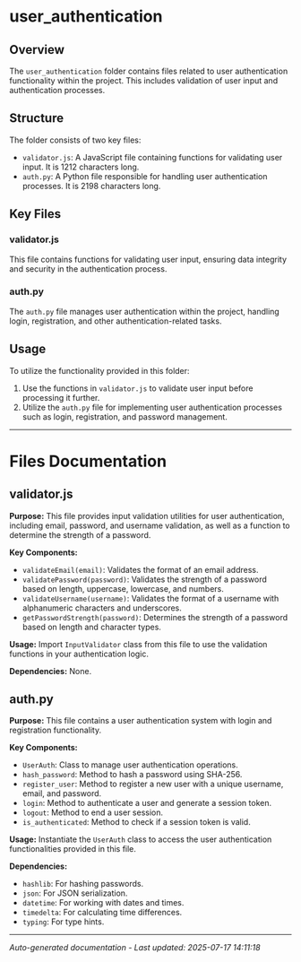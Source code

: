 # user_authentication

## Overview
The `user_authentication` folder contains files related to user authentication functionality within the project. This includes validation of user input and authentication processes.

## Structure
The folder consists of two key files:
- `validator.js`: A JavaScript file containing functions for validating user input. It is 1212 characters long.
- `auth.py`: A Python file responsible for handling user authentication processes. It is 2198 characters long.

## Key Files
### validator.js
This file contains functions for validating user input, ensuring data integrity and security in the authentication process.

### auth.py
The `auth.py` file manages user authentication within the project, handling login, registration, and other authentication-related tasks.

## Usage
To utilize the functionality provided in this folder:
1. Use the functions in `validator.js` to validate user input before processing it further.
2. Utilize the `auth.py` file for implementing user authentication processes such as login, registration, and password management.

---

# Files Documentation

## validator.js

**Purpose:** This file provides input validation utilities for user authentication, including email, password, and username validation, as well as a function to determine the strength of a password.

**Key Components:**
- `validateEmail(email)`: Validates the format of an email address.
- `validatePassword(password)`: Validates the strength of a password based on length, uppercase, lowercase, and numbers.
- `validateUsername(username)`: Validates the format of a username with alphanumeric characters and underscores.
- `getPasswordStrength(password)`: Determines the strength of a password based on length and character types.

**Usage:** Import `InputValidator` class from this file to use the validation functions in your authentication logic.

**Dependencies:** None.

## auth.py

**Purpose:** This file contains a user authentication system with login and registration functionality.

**Key Components:**
- `UserAuth`: Class to manage user authentication operations.
- `hash_password`: Method to hash a password using SHA-256.
- `register_user`: Method to register a new user with a unique username, email, and password.
- `login`: Method to authenticate a user and generate a session token.
- `logout`: Method to end a user session.
- `is_authenticated`: Method to check if a session token is valid.

**Usage:** Instantiate the `UserAuth` class to access the user authentication functionalities provided in this file.

**Dependencies:** 
- `hashlib`: For hashing passwords.
- `json`: For JSON serialization.
- `datetime`: For working with dates and times.
- `timedelta`: For calculating time differences.
- `typing`: For type hints.

---
*Auto-generated documentation - Last updated: 2025-07-17 14:11:18*
